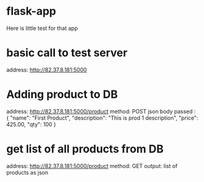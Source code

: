 # flask-app

Here is little test for that app

# basic call to test server
address: http://82.37.8.181:5000

# Adding product to DB
address: http://82.37.8.181:5000/product
method: POST
json body passed :
{
    "name": "First Product",
    "description": "This is prod 1 description",
    "price": 425.00,
    "qty": 100
}


# get list of all products from DB
address: http://82.37.8.181:5000/product
method: GET
output: list of products as json
